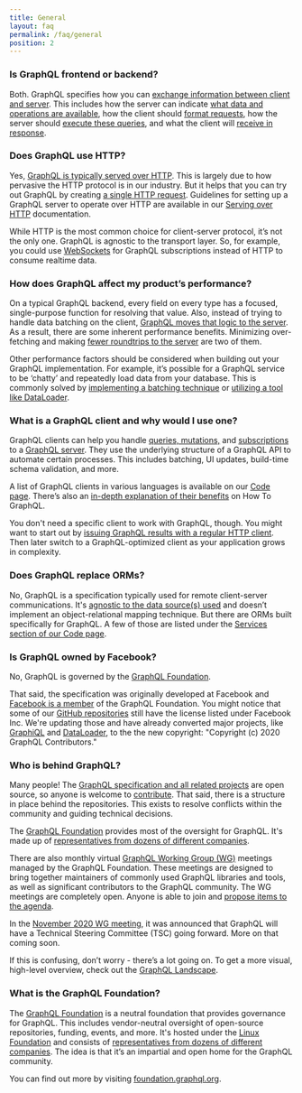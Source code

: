 ```yaml
---
title: General
layout: faq
permalink: /faq/general
position: 2
---
```


### Is GraphQL frontend or backend?

Both. GraphQL specifies how you can [exchange information between client and server](https://www.howtographql.com/basics/3-big-picture/). This includes how the server can indicate [what data and operations are available](/learn/introspection/), how the client should [format requests](/learn/queries/), how the server should [execute these queries](/learn/execution/), and what the client will [receive in response](/learn/serving-over-http/#response).

### Does GraphQL use HTTP?

Yes, [GraphQL is typically served over HTTP](/learn/best-practices/#http). This is largely due to how pervasive the HTTP protocol is in our industry. But it helps that you can try out GraphQL by creating [a single HTTP request](#why-should-i-use-graphql). Guidelines for setting up a GraphQL server to operate over HTTP are available in our [Serving over HTTP](/learn/serving-over-http/) documentation.

While HTTP is the most common choice for client-server protocol, it’s not the only one. GraphQL is agnostic to the transport layer. So, for example, you could use [WebSockets](https://developer.mozilla.org/en-US/docs/Web/API/WebSockets_API) for GraphQL subscriptions instead of HTTP to consume realtime data.

### How does GraphQL affect my product’s performance?

On a typical GraphQL backend, every field on every type has a focused, single-purpose function for resolving that value. Also, instead of trying to handle data batching on the client, [GraphQL moves that logic to the server](/learn/best-practices/#server-side-batching-caching). As a result, there are some inherent performance benefits. Minimizing over-fetching and making [fewer roundtrips to the server](/learn/queries/#fields) are two of them.

Other performance factors should be considered when building out your GraphQL implementation. For example, it’s possible for a GraphQL service to be ‘chatty’ and repeatedly load data from your database. This is commonly solved by [implementing a batching technique](/learn/best-practices/#server-side-batching-caching) or [utilizing a tool like DataLoader](https://github.com/graphql/dataloader).

### What is a GraphQL client and why would I use one?

GraphQL clients can help you handle [queries, mutations,](/learn/queries/) and [subscriptions](https://spec.graphql.org/draft/#sec-Subscription) to a [GraphQL server](https://www.howtographql.com/advanced/1-server/). They use the underlying structure of a GraphQL API to automate certain processes. This includes batching, UI updates, build-time schema validation, and more.

A list of GraphQL clients in various languages is available on our [Code page](/code/). There’s also an [in-depth explanation of their benefits](https://www.howtographql.com/advanced/0-clients/) on How To GraphQL.

You don't need a specific client to work with GraphQL, though. You might want to start out by [issuing GraphQL results with a regular HTTP client](/learn/serving-over-http/). Then later switch to a GraphQL-optimized client as your application grows in complexity.

### Does GraphQL replace ORMs?

No, GraphQL is a specification typically used for remote client-server communications. It's [agnostic to the data source(s) used](#is-graphql-a-database-language-like-sql) and doesn’t implement an object-relational mapping technique. But there are ORMs built specifically for GraphQL. A few of those are listed under the [Services section of our Code page](/code/#services).

### Is GraphQL owned by Facebook?

No, GraphQL is governed by the [GraphQL Foundation](#what-is-the-graphql-foundation).

That said, the specification was originally developed at Facebook and [Facebook is a member](https://foundation.graphql.org/members/) of the GraphQL Foundation. You might notice that some of our [GitHub repositories](https://github.com/graphql/) still have the license listed under Facebook Inc. We're updating those and have already converted major projects, like [GraphiQL](https://github.com/graphql/graphiql/blob/main/LICENSE) and [DataLoader](https://github.com/graphql/dataloader/blob/master/LICENSE), to the the new copyright: "Copyright (c) 2020 GraphQL Contributors."

### Who is behind GraphQL?

Many people! The [GraphQL specification and all related projects](http://github.com/graphql/) are open source, so anyone is welcome to [contribute](#how-can-i-contribute-to-the-specification). That said, there is a structure in place behind the repositories. This exists to resolve conflicts within the community and guiding technical decisions.

The [GraphQL Foundation](#what-is-the-graphql-foundation) provides most of the oversight for GraphQL. It's made up of [representatives from dozens of different companies](https://foundation.graphql.org/members/).

There are also monthly virtual [GraphQL Working Group (WG)](https://github.com/graphql/graphql-wg) meetings managed by the GraphQL Foundation. These meetings are designed to bring together maintainers of commonly used GraphQL libraries and tools, as well as significant contributors to the GraphQL community. The WG meetings are completely open. Anyone is able to join and [propose items to the agenda](https://github.com/graphql/graphql-wg/blob/main/agendas/).

In the [November 2020 WG meeting](https://www.youtube.com/watch?v=UybZp9O24Ow), it was announced that GraphQL will have a Technical Steering Committee (TSC) going forward. More on that coming soon.

If this is confusing, don’t worry - there’s a lot going on. To get a more visual, high-level overview, check out the [GraphQL Landscape](https://landscape.graphql.org/).

### What is the GraphQL Foundation?

The [GraphQL Foundation](https://foundation.graphql.org/faq/) is a neutral foundation that provides governance for GraphQL. This includes vendor-neutral oversight of open-source repositories, funding, events, and more. It's hosted under the [Linux Foundation](https://www.linuxfoundation.org/) and consists of [representatives from dozens of different companies](https://foundation.graphql.org/members/). The idea is that it’s an impartial and open home for the GraphQL community.

You can find out more by visiting [foundation.graphql.org](https://foundation.graphql.org/).
